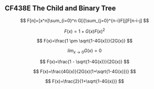 ## CF438E The Child and Binary Tree

$$
F[n]=[x^n]\sum_{i=0}^n G[i]\sum_{j=0}^{n-i}F[j]F[n-i-j]
$$

$$
F(x)=1 + G(x)F(x)^2
$$

$$
F(x)=\frac{1 \pm \sqrt{1-4G(x)}}{2G(x)}
$$

$$
lim_{x \rightarrow0}G(x)=0
$$

$$
F(x)=\frac{1 - \sqrt{1-4G(x)}}{2G(x)}
$$

$$
F(x)=\frac{4G(x)}{2G(x)(1+\sqrt{1-4G(x)})}
$$

$$
F(x)=\frac{2}{1+\sqrt{1-4G(x)}}
$$